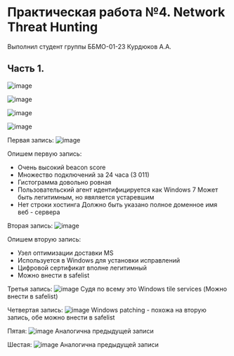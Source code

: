 # Практическая работа №4. Network Threat Hunting
Выполнил студент группы ББМО-01-23 Курдюков А.А.

## Часть 1.
![image](https://github.com/user-attachments/assets/f25f14b1-dc78-403c-b811-12637bd06143)

![image](https://github.com/user-attachments/assets/766d68e2-495e-4953-bbab-9ce899443dfb)

![image](https://github.com/user-attachments/assets/dd161135-279e-4357-8cd3-ac4174682de0)

![image](https://github.com/user-attachments/assets/f76b8965-8bc7-41c9-9a07-5cdd9d05bbe7)

Первая запись:
![image](https://github.com/user-attachments/assets/0fe1f689-a934-4b2e-beff-5054b82ea933)

Опишем первую запись:
- Очень высокий beacon score
- Множество подключений за 24 часа (3 011)
- Гистограмма довольно ровная
- Пользовательский агент идентифицируется как Windows 7
    Может быть легитимным, но явяляется устаревшим
- Нет строки хостинга
    Должно быть указано полное доменное имя веб - сервера

Вторая запись:
  ![image](https://github.com/user-attachments/assets/7c424db1-dcf6-452a-87af-681c65bc2b98)

Опишем вторую запись:
- Узел оптимизации доставки MS
- Используется в Windows для установки исправлений
- Цифровой сертификат вполне легитимный
- Можно внести в safelist

Третья запись:
![image](https://github.com/user-attachments/assets/81d14865-82cd-446d-9867-17a2b85a6f43)
Судя по всему это Windows tile services (Можно внести в safelist)

Четвертая запись:
![image](https://github.com/user-attachments/assets/e0ed5a42-7144-4697-98ab-5604b7b33965)
Windows patching - похожа на вторую запись, обе можно внести в safelist

Пятая:
![image](https://github.com/user-attachments/assets/53b7f101-3b11-476f-b5b4-6fbfe2ae7f91)
Аналогична предыдущей записи

Шестая:
![image](https://github.com/user-attachments/assets/a3bce323-c4bf-40d8-8d86-7985d756860f)
Аналогична предыдущей записи











